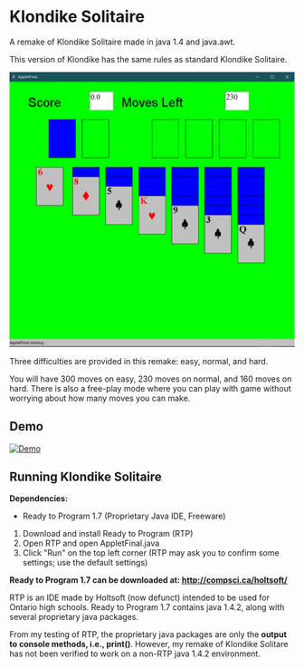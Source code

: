 # Klondike Solitaire

A remake of Klondike Solitaire made in java 1.4 and java.awt.

This version of Klondike has the same rules as standard Klondike Solitaire.

![Klondike-normal](klondike-normal.PNG)

Three difficulties are provided in this remake: easy, normal, and hard.

You will have 300 moves on easy, 230 moves on normal, and 160 moves on hard. There is also a free-play mode where you can play with game without worrying about how many moves you can make.

## Demo

[![Demo](https://img.youtube.com/vi/jeZnDx3niXI/maxresdefault.jpg)](https://youtu.be/jeZnDx3niXI)

## Running Klondike Solitaire

**Dependencies:**
- Ready to Program 1.7 (Proprietary Java IDE, Freeware)

1. Download and install Ready to Program (RTP)
2. Open RTP and open AppletFinal.java
3. Click "Run" on the top left corner (RTP may ask you to confirm some settings; use the default settings)

**Ready to Program 1.7 can be downloaded at: http://compsci.ca/holtsoft/**

RTP is an IDE made by Holtsoft (now defunct) intended to be used for Ontario high schools.
Ready to Program 1.7 contains java 1.4.2, along with several proprietary java packages.

From my testing of RTP, the proprietary java packages are only the **output to console methods, i.e., print()**.
However, my remake of Klondike Solitare has not been verified to work on a non-RTP java 1.4.2 environment.

